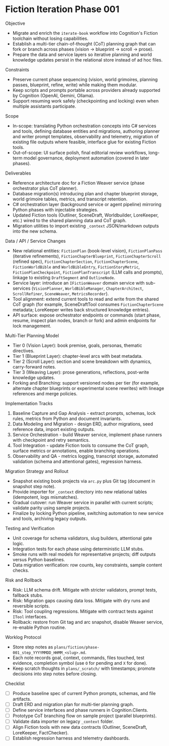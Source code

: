 ﻿# Fiction Iteration Phase 001

Objective
- Migrate and enrich the `iterate-book` workflow into Cognition's Fiction toolchain without losing capabilities.
- Establish a multi-tier chain-of-thought (CoT) planning graph that can fork or branch across phases (vision -> blueprint -> scroll -> prose).
- Prepare the data and service layers so iterative planning and world knowledge updates persist in the relational store instead of ad hoc files.

Constraints
- Preserve current phase sequencing (vision, world grimoires, planning passes, blueprint, refine, write) while making them modular.
- Keep scripts and prompts portable across providers already supported by Cognition (OpenAI, Gemini, Ollama).
- Support resuming work safely (checkpointing and locking) even when multiple assistants participate.

Scope
- In-scope: translating Python orchestration concepts into C# services and tools, defining database entities and migrations, authoring planner and writer prompt templates, observability and telemetry, migration of existing file outputs where feasible, interface glue for existing Fiction tools.
- Out-of-scope: UI surface polish, final editorial review workflows, long-term model governance, deployment automation (covered in later phases).

Deliverables
- Reference architecture doc for a Fiction Weaver service (phase orchestrator plus CoT planner).
- Database migration(s) introducing plan and chapter blueprint storage, world grimoire tables, metrics, and transcript retention.
- C# orchestration layer (background service or agent pipeline) mirroring Python phases with injectable strategies.
- Updated Fiction tools (Outliner, SceneDraft, Worldbuilder, LoreKeeper, etc.) wired to the shared planning data and CoT graph.
- Migration utilities to import existing `_context` JSON/markdown outputs into the new schema.

Data / API / Service Changes
- New relational entities: `FictionPlan` (book-level vision), `FictionPlanPass` (iterative refinements), `FictionChapterBlueprint`, `FictionChapterScroll` (refined spec), `FictionChapterSection`, `FictionChapterScene`, `FictionWorldBible` and `WorldBibleEntry`, `FictionStoryMetric`, `FictionPlanCheckpoint`, `FictionPlanTranscript` (LLM calls and prompts), linkage to existing `DraftSegment` and `OutlineNode`.
- Service layer: introduce an `IFictionWeaver` domain service with sub-services (`VisionPlanner`, `WorldBibleManager`, `ChapterArchitect`, `ScrollRefiner`, `SceneWeaver`, `MetricsRecorder`).
- Tool alignment: extend current tools to read and write from the shared CoT graph (for example, SceneDraftTool consumes `FictionChapterScene` metadata; LoreKeeper writes back structured knowledge entries).
- API surface: expose orchestrator endpoints or commands (start phase, resume, inspect plan nodes, branch or fork) and admin endpoints for lock management.

Multi-Tier Planning Model
- Tier 0 (Vision Layer): book premise, goals, personas, thematic directives.
- Tier 1 (Blueprint Layer): chapter-level arcs with beat metadata.
- Tier 2 (Scroll Layer): section and scene breakdown with dynamics, carry-forward notes.
- Tier 3 (Weaving Layer): prose generations, reflections, post-write knowledge updates.
- Forking and Branching: support versioned nodes per tier (for example, alternate chapter blueprints or experimental scene rewrites) with lineage references and merge policies.

Implementation Tracks
1. Baseline Capture and Gap Analysis - extract prompts, schemas, lock rules, metrics from Python and document invariants.
2. Data Modeling and Migration - design ERD, author migrations, seed reference data, import existing outputs.
3. Service Orchestration - build Weaver service, implement phase runners with checkpoint and retry semantics.
4. Tool Integration - update Fiction tools to consume the CoT graph, surface metrics or annotations, enable branching operations.
5. Observability and QA - metrics logging, transcript storage, automated validation (schema and attentional gates), regression harness.

Migration Strategy and Rollout
- Snapshot existing book projects via `arc.py` plus Git tag (document in snapshot step note).
- Provide importer for `_context` directory into new relational tables (idempotent, logs mismatches).
- Gradual cutover: run Weaver service in parallel with current scripts; validate parity using sample projects.
- Finalize by locking Python pipeline, switching automation to new service and tools, archiving legacy outputs.

Testing and Verification
- Unit coverage for schema validators, slug builders, attentional gate logic.
- Integration tests for each phase using deterministic LLM stubs.
- Smoke runs with real models for representative projects; diff outputs versus Python baselines.
- Data migration verification: row counts, key constraints, sample content checks.

Risk and Rollback
- Risk: LLM schema drift. Mitigate with stricter validators, prompt tests, fallback stubs.
- Risk: Migration gaps causing data loss. Mitigate with dry runs and reversible scripts.
- Risk: Tool coupling regressions. Mitigate with contract tests against `ITool` interfaces.
- Rollback: restore from Git tag and arc snapshot, disable Weaver service, re-enable Python routine.

Worklog Protocol
- Store step notes as `plans/fiction/phase-001_step_YYYYMMDD_HHMM_<slug>.md`.
- Each note records goal, context, commands, files touched, test evidence, completion symbol (use `O` for pending and `X` for done).
- Keep scratch thoughts in `plans/_scratch/` with timestamps; promote decisions into step notes before closing.

Checklist
- [ ] Produce baseline spec of current Python prompts, schemas, and file artifacts.
- [ ] Draft ERD and migration plan for multi-tier planning graph.
- [ ] Define service interfaces and phase runners in Cognition.Clients.
- [ ] Prototype CoT branching flow on sample project (parallel blueprints).
- [ ] Validate data importer on legacy `_context` folder.
- [ ] Align Fiction tools with new data contracts (Outliner, SceneDraft, LoreKeeper, FactChecker).
- [ ] Establish regression harness and telemetry dashboards.
